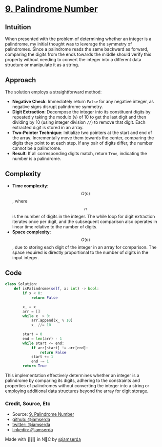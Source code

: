 # [9. Palindrome Number](https://leetcode.com/problems/palindrome-number/)

## Intuition

When presented with the problem of determining whether an integer is a palindrome, my initial thought was to leverage the symmetry of palindromes. Since a palindrome reads the same backward as forward, comparing the digits from the ends towards the middle should verify this property without needing to convert the integer into a different data structure or manipulate it as a string.

## Approach

The solution employs a straightforward method:
- **Negative Check**: Immediately return `False` for any negative integer, as negative signs disrupt palindrome symmetry.
- **Digit Extraction**: Decompose the integer into its constituent digits by repeatedly taking the modulo (`%`) of 10 to get the last digit and then dividing by 10 (using integer division `//`) to remove that digit. Each extracted digit is stored in an array.
- **Two-Pointer Technique**: Initialize two pointers at the start and end of the array. Incrementally move them towards the center, comparing the digits they point to at each step. If any pair of digits differ, the number cannot be a palindrome.
- **Result**: If all corresponding digits match, return `True`, indicating the number is a palindrome.

## Complexity

- **Time complexity**: $$O(n)$$, where $$n$$ is the number of digits in the integer. The while loop for digit extraction iterates once per digit, and the subsequent comparison also operates in linear time relative to the number of digits.
- **Space complexity**: $$O(n)$$, due to storing each digit of the integer in an array for comparison. The space required is directly proportional to the number of digits in the input integer.

## Code

```python
class Solution:
    def isPalindrome(self, x: int) -> bool:
        if x < 0:
            return False
        
        x_ = x
        arr = []
        while x_ > 0:
            arr.append(x_ % 10)
            x_ //= 10
        
        start = 0
        end = len(arr) - 1
        while start <= end:
            if arr[start] != arr[end]:
                return False
            start += 1
            end -= 1
        return True
```

This implementation effectively determines whether an integer is a palindrome by comparing its digits, adhering to the constraints and properties of palindromes without converting the integer into a string or employing additional data structures beyond the array for digit storage.

### Credit, Source, Etc

- Source: [9. Palindrome Number](https://leetcode.com/problems/palindrome-number/)
- [github:  @iamserda](https://github.com/iamserda)
- [twitter: @iamserda](https://twitter.com/iamserda)
- [linkedin:    @iamserda](https://linkedin.com/in/iamserda)

Made with 🤍🫶🏿 in N🗽C by [@iamserda](https://www.twitter.com/iamserda)